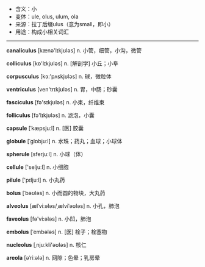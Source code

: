- <span class="definition">含义：小</span>
- <span class="definition">变体：ule, olus, ulum, ola</span>
- <span class="definition">来源：拉丁后缀ulus（意为small，即小）</span>
- <span class="definition">用途：构成小相关词汇</span>

---

<span class="vocabulary">**canaliculus**</span> [kænə'lɪkjʊləs] n. 小管，细管，小沟，微管

<span class="vocabulary">**colliculus**</span> [kɒ'lɪkjʊləs] n. [解剖学] 小丘；小阜

<span class="vocabulary">**corpusculus**</span> [kɔ:'pʌskjʊlәs] n. 球，微粒体

<span class="vocabulary">**ventriculus**</span> [ven'trɪkjʊləs] n. 胃，中肠；砂囊

<span class="vocabulary">**fasciculus**</span> [fə'sɪkjʊləs] n. 小束，纤维束

<span class="vocabulary">**folliculus**</span> [fə'lɪkjʊləs] n. 滤泡，小囊


<span class="vocabulary">**capsule**</span> [ˈkæpsjuːl] n. [医] 胶囊

<span class="vocabulary">**globule**</span> [ˈɡlɒbjuːl] n. 水珠；药丸；血球；小球体

<span class="vocabulary">**spherule**</span> [sferjuːl] n. 小球（体）

<span class="vocabulary">**cellule**</span> ['seljuːl] n. 小细胞

<span class="vocabulary">**pilule**</span> ['pɪljuːl] n. 小丸药

<span class="vocabulary">**bolus**</span> [ˈbəʊləs] n. 小而圆的物块，大丸药

<span class="vocabulary">**alveolus**</span> [ælˈviːələs/ˌælviˈəʊləs] n. 小孔，肺泡

<span class="vocabulary">**faveolus**</span> [fə'vi:ələs] n. 小凹，肺泡

<span class="vocabulary">**embolus**</span> [ˈembələs] n. [医] 栓子；栓塞物

<span class="vocabulary">**nucleolus**</span> [ˌnjuːkli'əʊləs] n. 核仁


<span class="vocabulary">**areola**</span> [əˈriːələ] n. 网隙；色晕；乳房晕

